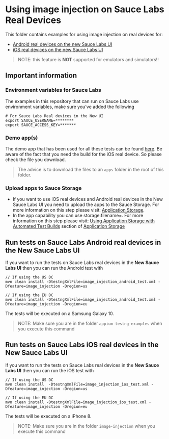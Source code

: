 # Using image injection on Sauce Labs Real Devices
This folder contains examples for using image injection on real devices for:

- [Android real devices on the new Sauce Labs UI](#run-tests-on-sauce-labs-android-real-devices-in-the-new-sauce-labs-ui)
- [iOS real devices on the new Sauce Labs UI](#run-tests-on-sauce-labs-ios-real-devices-in-the-new-sauce-labs-ui)

> NOTE: this feature is **NOT** supported for emulators and simulators!!

## Important information
### Environment variables for Sauce Labs
The examples in this repository that can run on Sauce Labs use environment variables, make sure you've added the following

    # For Sauce Labs Real devices in the New UI
    export SAUCE_USERNAME=********
    export SAUCE_ACCESS_KEY=*******
    
### Demo app(s)
The demo app that has been used for all these tests can be found [here](https://github.com/saucelabs/sample-app-mobile/releases).
Be aware of the fact that you need the build for the iOS real device. So please check the file you download.

> The advice is to download the files to an `apps` folder in the root of this folder.

### Upload apps to Sauce Storage
* If you want to use iOS real devices and Android real devices in the New Sauce Labs UI you need to upload the apps to the Sauce Storage.
For more information on this step please visit: [Application Storage](https://wiki.saucelabs.com/display/DOCS/Application+Storage).
* In the app capability you can use storage:filename=<file-name>. For more information on this step please visit: [Using Application Storage with Automated Test Builds](https://wiki.saucelabs.com/display/DOCS/Application+Storage#ApplicationStorage-UsingApplicationStoragewithAutomatedTestBuilds) section of [Application Storage](https://wiki.saucelabs.com/display/DOCS/Application+Storage)
## Run tests on Sauce Labs Android real devices in the New Sauce Labs UI
If you want to run the tests on Sauce Labs real devices in the **New Sauce Labs UI** then you can run the Android test with

    // If using the US DC
    mvn clean install -DtestngXmlFile=image_injection_android_test.xml -Dfeature=image_injection -Dregion=us
    
    // If using the EU DC
    mvn clean install -DtestngXmlFile=image_injection_android_test.xml -Dfeature=image_injection -Dregion=eu
    
The tests will be executed on a Samsung Galaxy 10.

> NOTE: Make sure you are in the folder `appium-testng-examples` when you execute this command

## Run tests on Sauce Labs iOS real devices in the New Sauce Labs UI
If you want to run the tests on Sauce Labs real devices in the **New Sauce Labs UI** then you can run the iOS test with

    // If using the US DC
    mvn clean install  -DtestngXmlFile=image_injection_ios_test.xml -Dfeature=image_injection -Dregion=us
    
    // If using the EU DC
    mvn clean install -DtestngXmlFile=image_injection_ios_test.xml -Dfeature=image_injection -Dregion=eu
    
The tests will be executed on a iPhone 8.
> NOTE: Make sure you are in the folder `image-injection` when you execute this command
